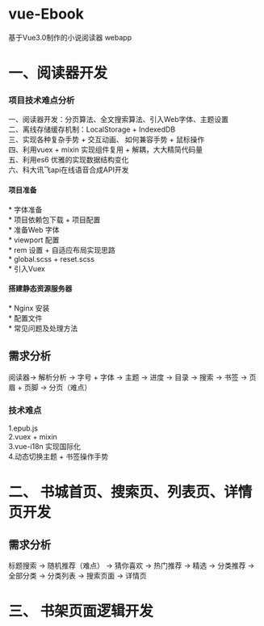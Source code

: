 # vue-Ebook
基于Vue3.0制作的小说阅读器 webapp


<h1>一、阅读器开发</h1>

<h3>项目技术难点分析</h3>
<p>
一、阅读器开发：分页算法、全文搜索算法、引入Web字体、主题设置 <br/>
二、离线存储缓存机制：LocalStorage + IndexedDB <br/>
三、实现各种复杂手势 + 交互动画、 如何兼容手势 + 鼠标操作 <br/>
四、利用vuex + mixin 实现组件复用 + 解耦，大大精简代码量 <br/>
五、利用es6 优雅的实现数据结构变化 <br/>
六、科大讯飞api在线语音合成API开发 <br/>
</p>

<h4>项目准备</h4>
<p>
* 字体准备 <br/>
* 项目依赖包下载 + 项目配置  <br/>
* 准备Web 字体 <br/>
* viewport 配置 <br/>
* rem 设置 + 自适应布局实现思路 <br/>
* global.scss + reset.scss <br/>
* 引入Vuex <br/>  
</p>

<h4>搭建静态资源服务器</h4>

<p>
* Nginx 安装 <br/>
* 配置文件 <br/>
* 常见问题及处理方法 <br/>
</p>


<h2>需求分析</h2>
阅读器-> 解析分析 -> 字号 + 字体 -> 主题 -> 进度 -> 目录 -> 搜索 -> 书签 -> 页眉 + 页脚 -> 分页（难点）

<h3>技术难点</h2>
1.epub.js <br/>
2.vuex + mixin <br/>
3.vue-i18n 实现国际化 <br/>
4.动态切换主题 + 书签操作手势


<h1>二、 书城首页、搜索页、列表页、详情页开发</h1>

<h2>需求分析</h2>

标题搜索 -> 随机推荐（难点） -> 猜你喜欢 -> 热门推荐 -> 精选 -> 分类推荐 -> 全部分类 -> 分类列表 -> 搜索页面 -> 详情页



<h1>三、 书架页面逻辑开发</h1>
